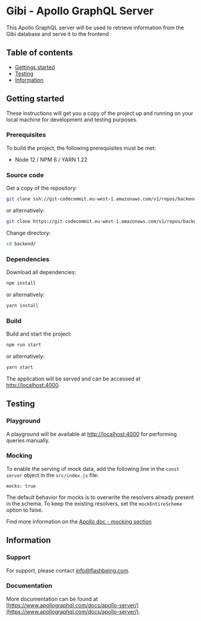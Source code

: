 # Gibi - Apollo GraphQL Server

This Apollo GraphQL server will be used to retrieve information from the Gibi database and serve it to the frontend

## Table of contents

- [Gettings started](#getting-started)
- [Testing](#testing)
- [Information](#information)

## Getting started

These instructions will get you a copy of the project up and running
on your local machine for development and testing purposes.

### Prerequisites

To build the project, the following prerequisites must be met:

- Node 12 / NPM 6 / YARN 1.22

### Source code

Get a copy of the repository:

```bash
git clone ssh://git-codecommit.eu-west-1.amazonaws.com/v1/repos/backend
```
or alternatively:
```bash
git clone https://git-codecommit.eu-west-1.amazonaws.com/v1/repos/backend
```

Change directory:

```bash
cd backend/
```

### Dependencies

Download all dependencies:

```bash
npm install
```
or alternatively:
```bash
yarn install
```

### Build

Build and start the project:

```bash
npm run start
```
or alternatively:
```bash
yarn start
```

The application will be served and can be accessed at [http://localhost:4000](http://localhost:4000).

## Testing

### Playground

A playground will be available at [http://localhost:4000](http://localhost:4000) for performing queries manually.

### Mocking 

To enable the serving of mock data, add the following line in the `const server` object in the `src/index.js` file:
```
mocks: true
```

The default behavior for mocks is to overwrite the resolvers already present in the schema. To keep the existing resolvers, set the `mockEntireSchema` option to false.

Find more information on the [Apollo doc - mocking section](https://www.apollographql.com/docs/apollo-server/testing/mocking/)

## Information

### Support

For support, please contact [info@flashbeing.com](mailto:info@flashbeing.com).

### Documentation

More documentation can be found at [https://www.apollographql.com/docs/apollo-server/](https://www.apollographql.com/docs/apollo-server/).


